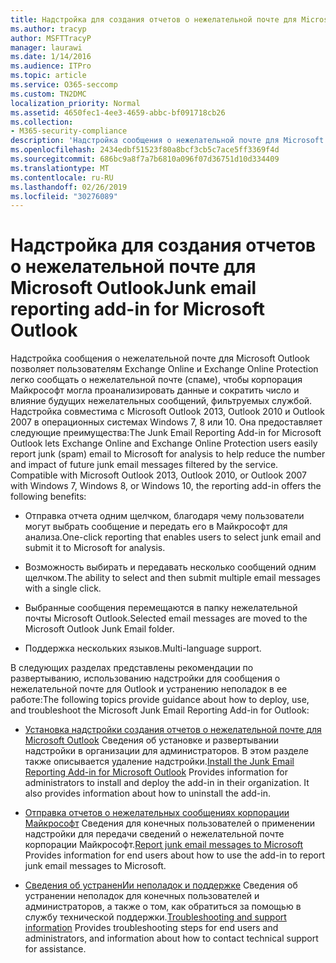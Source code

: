 ```yaml
---
title: Надстройка для создания отчетов о нежелательной почте для Microsoft Outlook
ms.author: tracyp
author: MSFTTracyP
manager: laurawi
ms.date: 1/14/2016
ms.audience: ITPro
ms.topic: article
ms.service: O365-seccomp
ms.custom: TN2DMC
localization_priority: Normal
ms.assetid: 4650fec1-4ee3-4659-abbc-bf091718cb26
ms.collection:
- M365-security-compliance
description: 'Надстройка сообщения о нежелательной почте для Microsoft Outlook позволяет пользователям Exchange Online и Exchange Online Protection легко сообщать о нежелательной почте (спаме), чтобы корпорация Майкрософт могла проанализировать данные и сократить число и влияние будущих нежелательных сообщений, фильтруемых службой. Надстройка совместима с Microsoft Outlook 2013, Outlook 2010 и Outlook 2007 в операционных системах Windows 7, 8 или 10. Она предоставляет следующие преимущества:'
ms.openlocfilehash: 2434edbf51523f80a8bcf3cb5c7ace5ff3369f4d
ms.sourcegitcommit: 686bc9a8f7a7b6810a096f07d36751d10d334409
ms.translationtype: MT
ms.contentlocale: ru-RU
ms.lasthandoff: 02/26/2019
ms.locfileid: "30276089"
---
```

# <a name="junk-email-reporting-add-in-for-microsoft-outlook"></a><span data-ttu-id="716b6-104">Надстройка для создания отчетов о нежелательной почте для Microsoft Outlook</span><span class="sxs-lookup"><span data-stu-id="716b6-104">Junk email reporting add-in for Microsoft Outlook</span></span>

<span data-ttu-id="716b6-p102">Надстройка сообщения о нежелательной почте для Microsoft Outlook позволяет пользователям Exchange Online и Exchange Online Protection легко сообщать о нежелательной почте (спаме), чтобы корпорация Майкрософт могла проанализировать данные и сократить число и влияние будущих нежелательных сообщений, фильтруемых службой. Надстройка совместима с Microsoft Outlook 2013, Outlook 2010 и Outlook 2007 в операционных системах Windows 7, 8 или 10. Она предоставляет следующие преимущества:</span><span class="sxs-lookup"><span data-stu-id="716b6-p102">The Junk Email Reporting Add-in for Microsoft Outlook lets Exchange Online and Exchange Online Protection users easily report junk (spam) email to Microsoft for analysis to help reduce the number and impact of future junk email messages filtered by the service. Compatible with Microsoft Outlook 2013, Outlook 2010, or Outlook 2007 with Windows 7, Windows 8, or Windows 10, the reporting add-in offers the following benefits:</span></span>
  
- <span data-ttu-id="716b6-107">Отправка отчета одним щелчком, благодаря чему пользователи могут выбрать сообщение и передать его в Майкрософт для анализа.</span><span class="sxs-lookup"><span data-stu-id="716b6-107">One-click reporting that enables users to select junk email and submit it to Microsoft for analysis.</span></span>
    
- <span data-ttu-id="716b6-108">Возможность выбирать и передавать несколько сообщений одним щелчком.</span><span class="sxs-lookup"><span data-stu-id="716b6-108">The ability to select and then submit multiple email messages with a single click.</span></span>
    
- <span data-ttu-id="716b6-109">Выбранные сообщения перемещаются в папку нежелательной почты Microsoft Outlook.</span><span class="sxs-lookup"><span data-stu-id="716b6-109">Selected email messages are moved to the Microsoft Outlook Junk Email folder.</span></span>
    
- <span data-ttu-id="716b6-110">Поддержка нескольких языков.</span><span class="sxs-lookup"><span data-stu-id="716b6-110">Multi-language support.</span></span>
    
<span data-ttu-id="716b6-111">В следующих разделах представлены рекомендации по развертыванию, использованию надстройки для сообщения о нежелательной почте для Outlook и устранению неполадок в ее работе:</span><span class="sxs-lookup"><span data-stu-id="716b6-111">The following topics provide guidance about how to deploy, use, and troubleshoot the Microsoft Junk Email Reporting Add-in for Outlook:</span></span>
  
- <span data-ttu-id="716b6-p103">[Установка надстройки создания отчетов о нежелательной почте для Microsoft Outlook](install-the-junk-email-reporting-add-in-for-microsoft-outlook.md) Сведения об установке и развертывании надстройки в организации для администраторов. В этом разделе также описывается удаление надстройки.</span><span class="sxs-lookup"><span data-stu-id="716b6-p103">[Install the Junk Email Reporting Add-in for Microsoft Outlook](install-the-junk-email-reporting-add-in-for-microsoft-outlook.md) Provides information for administrators to install and deploy the add-in in their organization. It also provides information about how to uninstall the add-in.</span></span> 
    
- <span data-ttu-id="716b6-114">[Отправка отчетов о нежелательных сообщениях корпорации Майкрософт](report-junk-email-messages-to-microsoft.md) Сведения для конечных пользователей о применении надстройки для передачи сведений о нежелательной почте корпорации Майкрософт.</span><span class="sxs-lookup"><span data-stu-id="716b6-114">[Report junk email messages to Microsoft](report-junk-email-messages-to-microsoft.md) Provides information for end users about how to use the add-in to report junk email messages to Microsoft.</span></span> 
    
- <span data-ttu-id="716b6-115">[Сведения об устраненИи неполадок и поддержке](troubleshooting-and-support-information.md) Сведения об устранении неполадок для конечных пользователей и администраторов, а также о том, как обратиться за помощью в службу технической поддержки.</span><span class="sxs-lookup"><span data-stu-id="716b6-115">[Troubleshooting and support information](troubleshooting-and-support-information.md) Provides troubleshooting steps for end users and administrators, and information about how to contact technical support for assistance.</span></span> 
    

